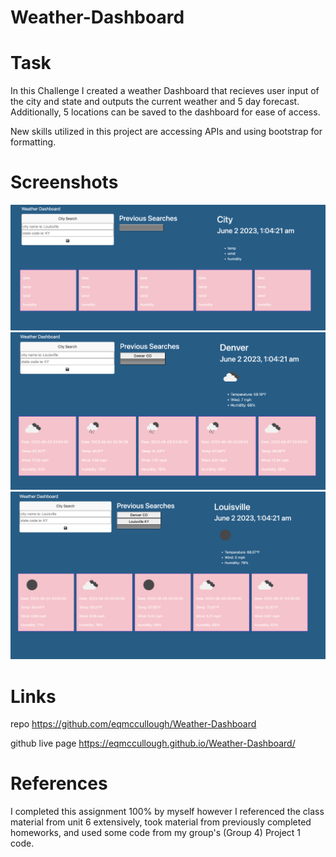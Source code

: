# Weather-Dashboard

# Task

In this Challenge I created a weather Dashboard that recieves user input of the city and state and outputs the current weather and 5 day forecast. Additionally, 5 locations can be saved to the dashboard for ease of access.

New skills utilized in this project are accessing APIs and using bootstrap for formatting.

# Screenshots

![alt text](https://github.com/eqmccullough/weather-dashboard/blob/main/assets/images/homepage.png?raw=true)
![alt text](https://github.com/eqmccullough/weather-dashboard/blob/main/assets/images/Denver.png?raw=true)
![alt text](https://github.com/eqmccullough/weather-dashboard/blob/main/assets/images/Louisville.png?raw=true)

# Links

repo
https://github.com/eqmccullough/Weather-Dashboard

github live page
https://eqmccullough.github.io/Weather-Dashboard/

# References

I completed this assignment 100% by myself however I referenced the class material from unit 6 extensively, took material from previously completed homeworks, and used some code from my group's (Group 4) Project 1 code.
